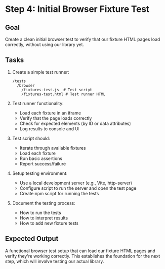 # Step 4: Initial Browser Fixture Test

## Goal

Create a clean initial browser test to verify that our fixture HTML pages load correctly, without using our library yet.

## Tasks

1. Create a simple test runner:

   ```
   /tests
     /browser
       /fixtures-test.js  # Test script
       /fixtures-test.html # Test runner HTML
   ```

2. Test runner functionality:

   - Load each fixture in an iframe
   - Verify that the page loads correctly
   - Check for expected elements (by ID or data attributes)
   - Log results to console and UI

3. Test script should:

   - Iterate through available fixtures
   - Load each fixture
   - Run basic assertions
   - Report success/failure

4. Setup testing environment:

   - Use a local development server (e.g., Vite, http-server)
   - Configure script to run the server and open the test page
   - Create npm script for running the tests

5. Document the testing process:
   - How to run the tests
   - How to interpret results
   - How to add new fixture tests

## Expected Output

A functional browser test setup that can load our fixture HTML pages and verify they're working correctly. This establishes the foundation for the next step, which will involve testing our actual library.
